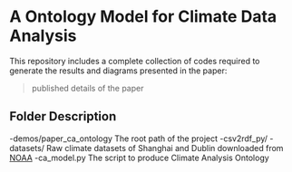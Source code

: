 # A Ontology Model for Climate Data Analysis
This repository includes a complete collection of codes required to generate the results and diagrams presented in the paper: 
> published details of the paper
## Folder Description
-demos/paper_ca_ontology    The root path of the project
 -csv2rdf_py/
  -datasets/                Raw climate datasets of Shanghai and Dublin downloaded from [NOAA](https://www.ncdc.noaa.gov/cdo-web/)
  -ca_model.py              The script to produce Climate Analysis Ontology

 
